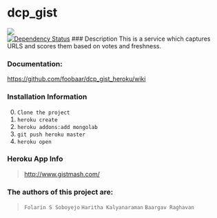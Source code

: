 # dcp_gist
<img src = "https://travis-ci.org/foobaar/dcp_gist_heroku.svg"> 
<br>
<a href='https://www.versioneye.com/user/projects/53fac99de09da325f800059a'><img src='https://www.versioneye.com/user/projects/53fac99de09da325f800059a/badge.svg?style=flat' alt="Dependency Status" /></a>
### Description 
This is a service which captures URLS and scores them based on votes and freshness.

### Documentation:
https://github.com/foobaar/dcp_gist_heroku/wiki

### Installation Information
0. `Clone the project`
1. `heroku create`
2. `heroku addons:add mongolab`
3. `git push heroku master`
4. `heroku open`

### Heroku App Info
> http://www.gistmash.com/


### The authors of this project are:
> `Folarin S Soboyejo`
 `Haritha Kalyanaraman`
 `Baargav Raghavan`
